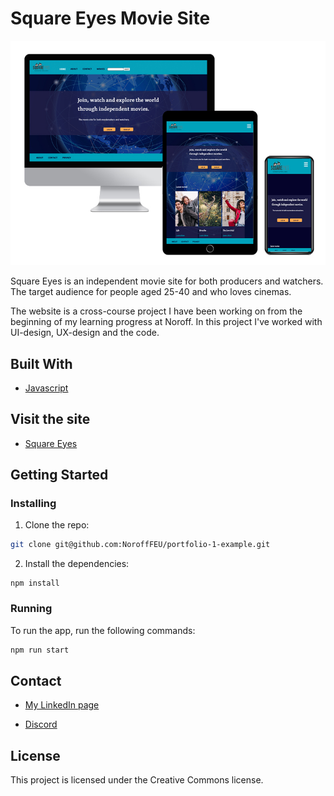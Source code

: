 # Square Eyes Movie Site

![image](images/readme-image/square-eyes.jpg)

Square Eyes is an independent movie site for both producers and watchers. 
The target audience for people aged 25-40 and who loves cinemas. 

The website is a cross-course project I have been working on from the beginning of my learning progress at Noroff. 
In this project I've worked with UI-design, UX-design and the code. 

## Built With

- [Javascript](https://www.javascript.com/)

## Visit the site

- [Square Eyes](https://distracted-aryabhata-df16ef.netlify.app/)

## Getting Started

### Installing

1. Clone the repo:

```bash
git clone git@github.com:NoroffFEU/portfolio-1-example.git
```

2. Install the dependencies:

```
npm install
```

### Running

To run the app, run the following commands:

```bash
npm run start
```

## Contact

- [My LinkedIn page](https://www.linkedin.com/in/maleneivyolsen/)

- [Discord](https://www.discordapp.com/users/2217)


## License

This project is licensed under the Creative Commons license.
